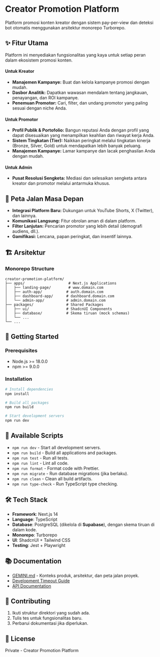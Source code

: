 # Creator Promotion Platform

Platform promosi konten kreator dengan sistem pay-per-view dan deteksi bot otomatis menggunakan arsitektur monorepo Turborepo.

## ✨ Fitur Utama

Platform ini menyediakan fungsionalitas yang kaya untuk setiap peran dalam ekosistem promosi konten.

#### Untuk Kreator
- **Manajemen Kampanye:** Buat dan kelola kampanye promosi dengan mudah.
- **Dasbor Analitik:** Dapatkan wawasan mendalam tentang jangkauan, penayangan, dan ROI kampanye.
- **Penemuan Promotor:** Cari, filter, dan undang promotor yang paling sesuai dengan niche Anda.

#### Untuk Promotor
- **Profil Publik & Portofolio:** Bangun reputasi Anda dengan profil yang dapat disesuaikan yang menampilkan keahlian dan riwayat kerja Anda.
- **Sistem Tingkatan (Tier):** Naikkan peringkat melalui tingkatan kinerja (Bronze, Silver, Gold) untuk mendapatkan lebih banyak peluang.
- **Manajemen Kampanye:** Lamar kampanye dan lacak penghasilan Anda dengan mudah.

#### Untuk Admin
- **Pusat Resolusi Sengketa:** Mediasi dan selesaikan sengketa antara kreator dan promotor melalui antarmuka khusus.

## 🔮 Peta Jalan Masa Depan

- **Integrasi Platform Baru:** Dukungan untuk YouTube Shorts, X (Twitter), dan lainnya.
- **Komunikasi Langsung:** Fitur obrolan aman di dalam platform.
- **Filter Lanjutan:** Pencarian promotor yang lebih detail (demografi audiens, dll.).
- **Gamifikasi:** Lencana, papan peringkat, dan insentif lainnya.

## 🏗️ Arsitektur

### Monorepo Structure

```
creator-promotion-platform/
├── apps/                    # Next.js Applications
│   ├── landing-page/        # www.domain.com
│   ├── auth-app/           # auth.domain.com
│   ├── dashboard-app/      # dashboard.domain.com
│   └── admin-app/          # admin.domain.com
├── packages/               # Shared Packages
│   ├── ui/                 # ShadcnUI Components
│   ├── database/           # Skema tiruan (mock schemas)
│   └── ...
└── ...
```

## 🚀 Getting Started

### Prerequisites

- Node.js >= 18.0.0
- npm >= 9.0.0

### Installation

```bash
# Install dependencies
npm install

# Build all packages
npm run build

# Start development servers
npm run dev
```

## 📜 Available Scripts

- `npm run dev` - Start all development servers.
- `npm run build` - Build all applications and packages.
- `npm run test` - Run all tests.
- `npm run lint` - Lint all code.
- `npm run format` - Format code with Prettier.
- `npm run migrate` - Run database migrations (jika berlaku).
- `npm run clean` - Clean all build artifacts.
- `npm run type-check` - Run TypeScript type checking.

## 🛠️ Tech Stack

- **Framework**: Next.js 14
- **Language**: TypeScript
- **Database**: PostgreSQL (dikelola di **Supabase**), dengan skema tiruan di dalam kode.
- **Monorepo**: Turborepo
- **UI**: ShadcnUI + Tailwind CSS
- **Testing**: Jest + Playwright

## 📚 Documentation

- [GEMINI.md](GEMINI.md) - Konteks produk, arsitektur, dan peta jalan proyek.
- [Development Timeout Guide](docs/development-timeout-guide.md)
- [API Documentation](docs/api/)

## 🤝 Contributing

1. Ikuti struktur direktori yang sudah ada.
2. Tulis tes untuk fungsionalitas baru.
3. Perbarui dokumentasi jika diperlukan.

## 📄 License

Private - Creator Promotion Platform
